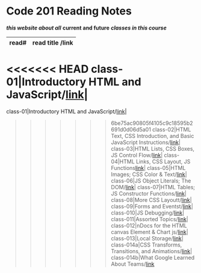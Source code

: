 # Code 201 Reading Notes

***this website about all*** **current and future** ***classes in this course***

read#| read title /link|
-----|------------|
<<<<<<< HEAD
class-01|Introductory HTML and JavaScript/[link](https://esraaamal.github.io/reading-notes/class-01.md)|
=======
class-01|Introductory HTML and JavaScript/[link](https://esraaamal.github.io/reading-notes/class-01)|
>>>>>>> 6be75ac90805f4105c9c18595b2691d0d06d5a01
class-02|HTML Text, CSS Introduction, and Basic JavaScript Instructions/[link]()|
class-03|HTML Lists, CSS Boxes, JS Control Flow/[link]()|
class-04|HTML Links, CSS Layout, JS Functions[link]()|
class-05|HTML Images; CSS Color & Text/[link]()|
class-06|JS Object Literals; The DOM/[link]()|
class-07|HTML Tables; JS Constructor Functions/[link]()|
class-08|More CSS Layoutt/[link]()|
class-09|Forms and Eventst/[link]()|
class-010|JS Debugging/[link]()|
class-011|Assorted Topics/[link]()|
class-012|nDocs for the HTML canvas Element & Chart js/[link]()|
class-013|Local Storage/[link]()|
class-014a|CSS Transforms, Transitions, and Animations/[link]()|
class-014b|What Google Learned About Teams/[link](#)



